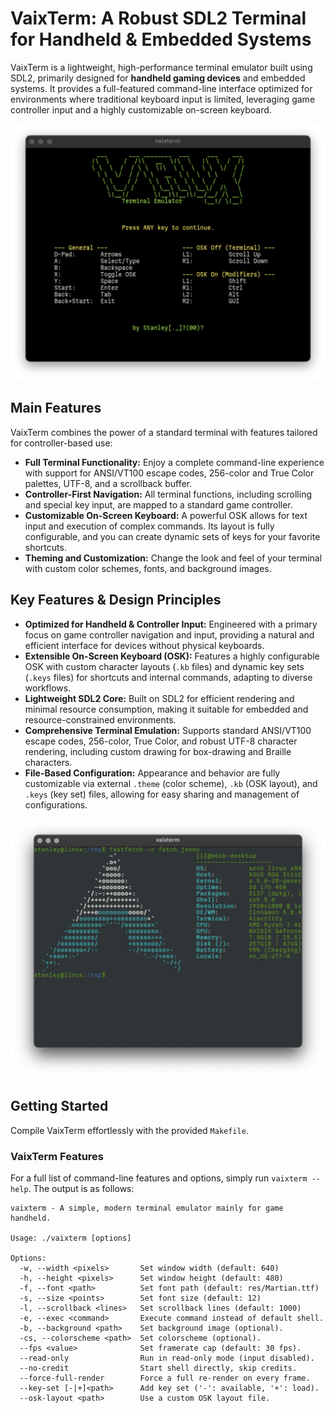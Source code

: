 # VaixTerm: A Robust SDL2 Terminal for Handheld & Embedded Systems

VaixTerm is a lightweight, high-performance terminal emulator built using SDL2, primarily designed for **handheld gaming devices** and embedded systems. It provides a full-featured command-line interface optimized for environments where traditional keyboard input is limited, leveraging game controller input and a highly customizable on-screen keyboard.

![credit screenshot](docs/imgs/credit.png)

## Main Features

VaixTerm combines the power of a standard terminal with features tailored for controller-based use:

- **Full Terminal Functionality:** Enjoy a complete command-line experience with support for ANSI/VT100 escape codes, 256-color and True Color palettes, UTF-8, and a scrollback buffer.
- **Controller-First Navigation:** All terminal functions, including scrolling and special key input, are mapped to a standard game controller.
- **Customizable On-Screen Keyboard:** A powerful OSK allows for text input and execution of complex commands. Its layout is fully configurable, and you can create dynamic sets of keys for your favorite shortcuts.
- **Theming and Customization:** Change the look and feel of your terminal with custom color schemes, fonts, and background images.

## Key Features & Design Principles

*   **Optimized for Handheld & Controller Input:** Engineered with a primary focus on game controller navigation and input, providing a natural and efficient interface for devices without physical keyboards.
*   **Extensible On-Screen Keyboard (OSK):** Features a highly configurable OSK with custom character layouts (`.kb` files) and dynamic key sets (`.keys` files) for shortcuts and internal commands, adapting to diverse workflows.
*   **Lightweight SDL2 Core:** Built on SDL2 for efficient rendering and minimal resource consumption, making it suitable for embedded and resource-constrained environments.
*   **Comprehensive Terminal Emulation:** Supports standard ANSI/VT100 escape codes, 256-color, True Color, and robust UTF-8 character rendering, including custom drawing for box-drawing and Braille characters.
*   **File-Based Configuration:** Appearance and behavior are fully customizable via external `.theme` (color scheme), `.kb` (OSK layout), and `.keys` (key set) files, allowing for easy sharing and management of configurations.

![fastfetch screenshot](docs/imgs/fetch.png)

## Getting Started

Compile VaixTerm effortlessly with the provided `Makefile`.

### VaixTerm Features

For a full list of command-line features and options, simply run `vaixterm --help`. The output is as follows:

```
vaixterm - A simple, modern terminal emulator mainly for game handheld.

Usage: ./vaixterm [options]

Options:
  -w, --width <pixels>       Set window width (default: 640)
  -h, --height <pixels>      Set window height (default: 480)
  -f, --font <path>          Set font path (default: res/Martian.ttf)
  -s, --size <points>        Set font size (default: 12)
  -l, --scrollback <lines>   Set scrollback lines (default: 1000)
  -e, --exec <command>       Execute command instead of default shell.
  -b, --background <path>    Set background image (optional).
  -cs, --colorscheme <path>  Set colorscheme (optional).
  --fps <value>              Set framerate cap (default: 30 fps).
  --read-only                Run in read-only mode (input disabled).
  --no-credit                Start shell directly, skip credits.
  --force-full-render        Force a full re-render on every frame.
  --key-set [-|+]<path>      Add key set ('-': available, '+': load).
  --osk-layout <path>        Use a custom OSK layout file.
```